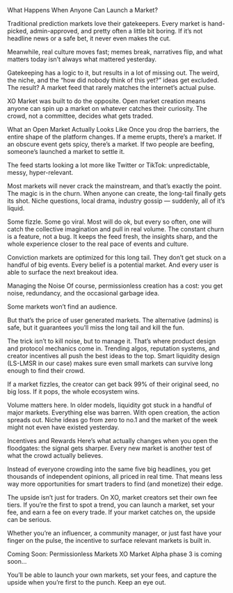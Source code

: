 What Happens When Anyone Can Launch a Market?

Traditional prediction markets love their gatekeepers. Every market is hand-picked, admin-approved, and pretty often a little bit boring. If it’s not headline news or a safe bet, it never even makes the cut.

Meanwhile, real culture moves fast; memes break, narratives flip, and what matters today isn’t always what mattered yesterday.

Gatekeeping has a logic to it, but results in a lot of missing out. The weird, the niche, and the “how did nobody think of this yet?” ideas get excluded. The result? A market feed that rarely matches the internet’s actual pulse.

XO Market was built to do the opposite. Open market creation means anyone can spin up a market on whatever catches their curiosity. The crowd, not a committee, decides what gets traded.

What an Open Market Actually Looks Like
Once you drop the barriers, the entire shape of the platform changes. If a meme erupts, there’s a market. If an obscure event gets spicy, there’s a market. If two people are beefing, someone’s launched a market to settle it.

The feed starts looking a lot more like Twitter or TikTok: unpredictable, messy, hyper-relevant.

Most markets will never crack the mainstream, and that’s exactly the point. The magic is in the churn. When anyone can create, the long-tail finally gets its shot. Niche questions, local drama, industry gossip — suddenly, all of it’s liquid.

Some fizzle. Some go viral. Most will do ok, but every so often, one will catch the collective imagination and pull in real volume. The constant churn is a feature, not a bug. It keeps the feed fresh, the insights sharp, and the whole experience closer to the real pace of events and culture.

Conviction markets are optimized for this long tail. They don’t get stuck on a handful of big events. Every belief is a potential market. And every user is able to surface the next breakout idea.

Managing the Noise
Of course, permissionless creation has a cost: you get noise, redundancy, and the occasional garbage idea.

Some markets won’t find an audience.

But that’s the price of user generated markets. The alternative (admins) is safe, but it guarantees you’ll miss the long tail and kill the fun.

The trick isn’t to kill noise, but to manage it. That’s where product design and protocol mechanics come in. Trending algos, reputation systems, and creator incentives all push the best ideas to the top. Smart liquidity design (LS-LMSR in our case) makes sure even small markets can survive long enough to find their crowd.

If a market fizzles, the creator can get back 99% of their original seed, no big loss. If it pops, the whole ecosystem wins.

Volume matters here. In older models, liquidity got stuck in a handful of major markets. Everything else was barren. With open creation, the action spreads out. Niche ideas go from zero to no.1 and the market of the week might not even have existed yesterday.

Incentives and Rewards
Here’s what actually changes when you open the floodgates: the signal gets sharper. Every new market is another test of what the crowd actually believes.

Instead of everyone crowding into the same five big headlines, you get thousands of independent opinions, all priced in real time. That means less way more opportunities for smart traders to find (and monetize) their edge.

The upside isn’t just for traders. On XO, market creators set their own fee tiers. If you’re the first to spot a trend, you can launch a market, set your fee, and earn a fee on every trade. If your market catches on, the upside can be serious.

Whether you’re an influencer, a community manager, or just fast have your finger on the pulse, the incentive to surface relevant markets is built in.

Coming Soon: Permissionless Markets
XO Market Alpha phase 3 is coming soon…

You’ll be able to launch your own markets, set your fees, and capture the upside when you’re first to the punch. Keep an eye out.